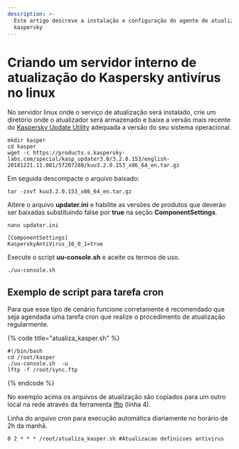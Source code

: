 ```yaml
---
description: >-
  Este artigo descreve a instalação e configuração do agente de atualização do
  kaspersky
---
```


# Criando um servidor interno de atualização do Kaspersky antivírus no linux

No servidor linux onde o serviço de atualização será instalado, crie um diretório onde o atualizador será armazenado e baixe a versão mais recente do [Kaspersky Update Utility](https://support.kaspersky.com/updater3#downloads) adequada a versão do seu sistema operacional.

```text
mkdir kasper
cd kasper
wget -c https://products.s.kaspersky-labs.com/special/kasp_updater3.0/3.2.0.153/english-20181221.11.081/5f207288/kuu3.2.0.153_x86_64_en.tar.gz
```

Em seguida descompacte o arquivo baixado:

```text
tar -zxvf kuu3.2.0.153_x86_64_en.tar.gz
```

Altere o arquivo **updater.ini** e habilite as versões de produtos que deverão ser baixadas substituindo false por **true** na seção **ComponentSettings**.

```text
nano updater.ini 

[ComponentSettings]
KasperskyAntiVirus_16_0_1=true
```

Execute o script **uu-console.sh** e aceite os termos de uso.

```text
./uu-console.sh
```

## Exemplo de script para tarefa cron

Para que esse tipo de cenário funcione corretamente é recomendado que seja agendada uma tarefa cron que realize o procedimento de atualização regularmente.

{% code title="atualiza\_kasper.sh" %}
```text
#!/bin/bash
cd /root/kasper
./uu-console.sh  -u
lftp -f /root/sync.ftp
```
{% endcode %}

No exemplo acima os arquivos de atualização são copiados para um outro local na rede através da ferramenta [lftp](https://lftp.yar.ru/) \(linha 4\). 

Linha do arquivo cron para execução automática diariamente no horário de 2h da manhã.

```text
0 2 * * * /root/atualiza_kasper.sh #Atualizacao definicoes antivirus
```

